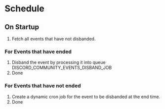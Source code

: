 # Schedule

## On Startup
1. Fetch all events that have not disbanded.

### For Events that have ended
1. Disband the event by processing it into queue DISCORD_COMMUNITY_EVENTS_DISBAND_JOB
2. Done

### For Events that have not ended
1. Create a dynamic cron job for the event to be disbanded at the end time.
2. Done
